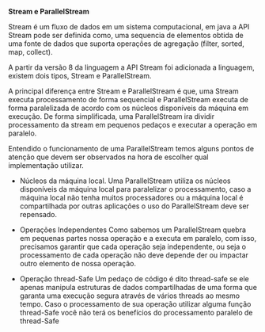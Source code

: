 **Stream e ParallelStream**

Stream é um fluxo de dados em um sistema computacional, em java a API Stream pode ser definida como, uma sequencia de elementos obtida de uma fonte de dados que suporta operações de agregação (filter, sorted, map, collect).

A partir da versão 8 da linguagem a API Stream foi adicionada a linguagem, existem dois tipos, Stream e ParallelStream.

A principal diferença entre Stream e ParallelStream é que, uma Stream executa processamento de forma sequencial e ParallelStream executa de forma paralelizada de acordo com os núcleos disponíveis da máquina em execução.
De forma simplificada, uma ParallelStream ira dividir processamento da stream em pequenos pedaços e executar a operação em paralelo.

Entendido o funcionamento de uma ParallelStream temos alguns pontos de atenção que devem ser observados na hora de escolher qual implementação utilizar.

- Núcleos da máquina local.
Uma ParallelStream utiliza os núcleos disponíveis da máquina local para paralelizar o processamento, caso a máquina local não tenha muitos processadores ou a máquina local é compartilhada por outras aplicações o uso do ParallelStream deve ser repensado.

- Operações Independentes
Como sabemos um ParallelStream quebra em pequenas partes nossa operação e a executa em paralelo, com isso, precisamos garantir que cada operação seja independente, ou seja o processamento de cada operação não deve depende der ou impactar outro elemento de nossa operação.

- Operação thread-Safe
Um pedaço de código é dito thread-safe se ele apenas manipula estruturas de dados compartilhadas de uma forma que garanta uma execução segura através de vários threads ao mesmo tempo.
Caso o processamento de sua operação utilizar alguma função thread-Safe você não terá os benefícios do processamento paralelo de thread-Safe
